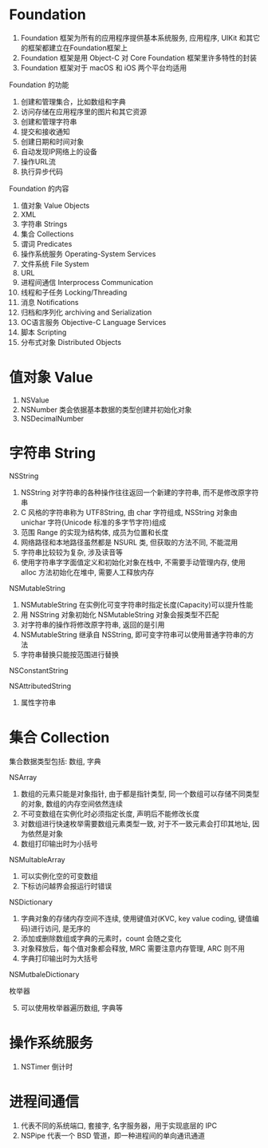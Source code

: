 # Foundation

1. Foundation 框架为所有的应用程序提供基本系统服务, 应用程序, UIKit 和其它的框架都建立在Foundation框架上
2. Foundation 框架是用 Object-C 对 Core Foundation 框架里许多特性的封装
3. Foundation 框架对于 macOS 和 iOS 两个平台均适用

Foundation 的功能

1. 创建和管理集合，比如数组和字典
2. 访问存储在应用程序里的图片和其它资源
3. 创建和管理字符串
4. 提交和接收通知
5. 创建日期和时间对象
6. 自动发现IP网络上的设备
7. 操作URL流
8. 执行异步代码

Foundation 的内容

1. 值对象 Value Objects
2. XML
3. 字符串 Strings
4. 集合 Collections
5. 谓词 Predicates
6. 操作系统服务 Operating-System Services
7. 文件系统 File System
8. URL
9. 进程间通信 Interprocess Communication
1. 线程和子任务 Locking/Threading
2. 消息 Notifications
3. 归档和序列化 archiving and Serialization
4. OC语言服务 Objective-C Language Services
5. 脚本 Scripting
6. 分布式对象 Distributed Objects

# 值对象 Value

1. NSValue
2. NSNumber 类会依据基本数据的类型创建并初始化对象
3. NSDecimalNumber

# 字符串 String

NSString

1. NSString 对字符串的各种操作往往返回一个新建的字符串, 而不是修改原字符串
2. C 风格的字符串称为 UTF8String, 由 char 字符组成, NSString 对象由 unichar 字符(Unicode 标准的多字节字符)组成
3. 范围 Range 的实现为结构体, 成员为位置和长度
4. 网络路径和本地路径虽然都是 NSURL 类, 但获取的方法不同, 不能混用
5. 字符串比较较为复杂, 涉及读音等
6. 使用字符串字字面值定义和初始化对象在栈中, 不需要手动管理内存, 使用 alloc 方法初始化在堆中, 需要人工释放内存

NSMutableString

1. NSMutableString 在实例化可变字符串时指定长度(Capacity)可以提升性能
2. 用 NSString 对象初始化 NSMutableString 对象会报类型不匹配
3. 对字符串的操作将修改原字符串, 返回的是引用
4. NSMutableString 继承自 NSString, 即可变字符串可以使用普通字符串的方法
5. 字符串替换只能按范围进行替换

NSConstantString

NSAttributedString

1. 属性字符串

# 集合 Collection

集合数据类型包括: 数组, 字典

NSArray

1. 数组的元素只能是对象指针, 由于都是指针类型, 同一个数组可以存储不同类型的对象, 数组的内存空间依然连续
2. 不可变数组在实例化时必须指定长度, 声明后不能修改长度
3. 对数组进行快速枚举需要数组元素类型一致, 对于不一致元素会打印其地址, 因为依然是对象
4. 数组打印输出时为小括号

NSMultableArray

1. 可以实例化空的可变数组
2. 下标访问越界会报运行时错误

NSDictionary

1. 字典对象的存储内存空间不连续, 使用键值对(KVC, key value coding, 键值编码)进行访问, 是无序的
2. 添加或删除数组或字典的元素时，count 会随之变化
3. 对象释放后，每个值对象都会释放, MRC 需要注意内存管理, ARC 则不用
4. 字典打印输出时为大括号

NSMutbaleDictionary

枚举器

5. 可以使用枚举器遍历数组, 字典等

# 操作系统服务

1. NSTimer 倒计时

# 进程间通信

1. 代表不同的系统端口, 套接字, 名字服务器，用于实现底层的 IPC
2. NSPipe 代表一个 BSD 管道，即一种进程间的单向通讯通道
